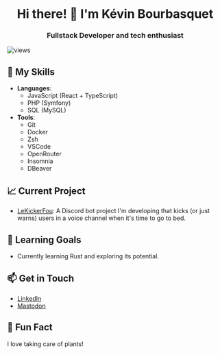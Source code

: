 <h1 align="center">Hi there! 👋 I'm Kévin Bourbasquet</h1>
<h3 align="center">Fullstack Developer and tech enthusiast</h3>

<p align="left"> <img src="https://komarev.com/ghpvc/?username=Kredg&label=Profile%20views&color=blue&style=flat" alt="views" /> </p>

## 🔧 My Skills
- **Languages**: 
  - JavaScript (React + TypeScript)
  - PHP (Symfony)
  - SQL (MySQL)
- **Tools**: 
  - Git
  - Docker
  - Zsh
  - VSCode
  - OpenRouter
  - Insomnia
  - DBeaver

## 📈 Current Project
- [LeKickerFou](https://github.com/bourbask/LeKickerFou): A Discord bot project I'm developing that kicks (or just warns) users in a voice channel when it's time to go to bed.

## 🎯 Learning Goals
- Currently learning Rust and exploring its potential.

## 📫 Get in Touch
- [LinkedIn](https://www.linkedin.com/in/k%C3%A9vin-bourbasquet)
- [Mastodon](https://mastodon.social/@kredg)

## 🌱 Fun Fact
I love taking care of plants!
